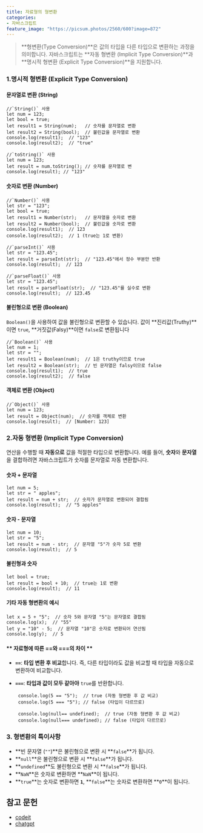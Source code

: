 ```yaml
---
title: 자료형의 형변환
categories:
- 자바스크립트
feature_image: "https://picsum.photos/2560/600?image=872"
---
```




> **형변환(Type Conversion)**은 값의 타입을 다른 타입으로 변환하는 과정을 의미합니다. 자바스크립트는 **자동 형변환 (Implicit Type Conversion)**과 **명시적 형변환 (Explicit Type Conversion)**을 지원합니다.

### **1.명시적 형변환 (Explicit Type Conversion)**

#### **문자열로 변환 (String)**

    //`String()` 사용
    let num = 123;
    let bool = true;
    let result1 = String(num);   // 숫자를 문자열로 변환
    let result2 = String(bool);  // 불린값을 문자열로 변환
    console.log(result1);  // "123"
    console.log(result2);  // "true"
    
    //`toString()` 사용
    let num = 123; 
    let result = num.toString(); // 숫자를 문자열로 변
    console.log(result); // "123"

#### **숫자로 변환 (Number)**

    //`Number()` 사용
    let str = "123";
    let bool = true;
    let result1 = Number(str);   // 문자열을 숫자로 변환
    let result2 = Number(bool);  // 불린값을 숫자로 변환
    console.log(result1);  // 123
    console.log(result2);  // 1 (true는 1로 변환)
    
    //`parseInt()` 사용
    let str = "123.45";
    let result = parseInt(str);  // "123.45"에서 정수 부분만 반환
    console.log(result);  // 123
    
    //`parseFloat()` 사용
    let str = "123.45";
    let result = parseFloat(str);  // "123.45"를 실수로 변환
    console.log(result);  // 123.45


#### **불린형으로 변환 (Boolean)**
`Boolean()`을 사용하여 값을 불린형으로 변환할 수 있습니다. 값이 **진리값(Truthy)**이면 `true`, **거짓값(Falsy)**이면 `false`로 변환됩니다

    //`Boolean()` 사용
    let num = 1;
    let str = "";
    let result1 = Boolean(num);  // 1은 truthy이므로 true
    let result2 = Boolean(str);  // 빈 문자열은 falsy이므로 false
    console.log(result1);  // true
    console.log(result2);  // false

#### **객체로 변환 (Object)**

    //`Object()` 사용
    let num = 123;
    let result = Object(num);  // 숫자를 객체로 변환
    console.log(result);  // [Number: 123]

### **2.자동 형변환 (Implicit Type Conversion)**
연산을 수행할 때 **자동으로** 값을 적절한 타입으로 변환합니다. 예를 들어, **숫자**와 **문자열**을 결합하려면 자바스크립트가 숫자를 문자열로 자동 변환합니다.

#### **숫자 + 문자열**

    let num = 5;
    let str = " apples";
    let result = num + str;  // 숫자가 문자열로 변환되어 결합됨
    console.log(result);  // "5 apples"

#### **숫자 - 문자열**

    let num = 10;
    let str = "5";
    let result = num - str;  // 문자열 "5"가 숫자 5로 변환
    console.log(result);  // 5

#### **불린형과 숫자**

    let bool = true;
    let result = bool + 10;  // true는 1로 변환
    console.log(result);  // 11

#### **기타 자동 형변환의 예시**

    let x = 5 + "5";  // 숫자 5와 문자열 "5"는 문자열로 결합됨
    console.log(x);  // "55"
    let y = "10" - 5;  // 문자열 "10"은 숫자로 변환되어 연산됨
    console.log(y);  // 5

#### ** 자료형에 따른 ==와 ===의 차이 **
-   **`==`**: **타입 변환 후 비교**합니다. 즉, 다른 타입이라도 값을 비교할 때 타입을 자동으로 변환하여 비교합니다.
-   **`===`**: **타입과 값이 모두 같아야** `true`를 반환합니다.

         console.log(5 == "5");  // true (자동 형변환 후 값 비교)
         console.log(5 === "5"); // false (타입이 다르므로)
         
         console.log(null== undefined);  // true (자동 형변환 후 값 비교)
         console.log(null=== undefined); // false (타입이 다르므로)

### **3. 형변환의 특이사항**
-   **빈 문자열 (`""`)**은 불린형으로 변환 시 **`false`**가 됩니다.
-   **`null`**은 불린형으로 변환 시 **`false`**가 됩니다.
-   **`undefined`**도 불린형으로 변환 시 **`false`**가 됩니다.
-   **`NaN`**은 숫자로 변환하면 **`NaN`**이 됩니다.
-   **`true`**는 숫자로 변환하면 **`1`**, **`false`**는 숫자로 변환하면 **`0`**이 됩니다.



## 참고 문헌

 - [codeit](https://www.codeit.kr/) 
 - [chatgpt](https://chatgpt.com/) 